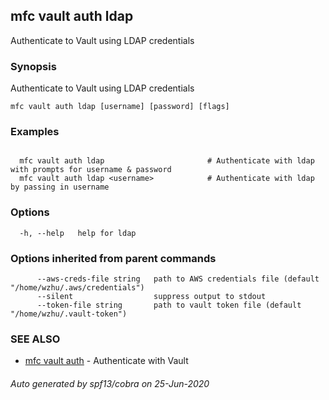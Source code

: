 ## mfc vault auth ldap

Authenticate to Vault using LDAP credentials

### Synopsis

Authenticate to Vault using LDAP credentials

```
mfc vault auth ldap [username] [password] [flags]
```

### Examples

```

  mfc vault auth ldap                       # Authenticate with ldap with prompts for username & password
  mfc vault auth ldap <username>            # Authenticate with ldap by passing in username
```

### Options

```
  -h, --help   help for ldap
```

### Options inherited from parent commands

```
      --aws-creds-file string   path to AWS credentials file (default "/home/wzhu/.aws/credentials")
      --silent                  suppress output to stdout
      --token-file string       path to vault token file (default "/home/wzhu/.vault-token")
```

### SEE ALSO

* [mfc vault auth](mfc_vault_auth.md)	 - Authenticate with Vault

###### Auto generated by spf13/cobra on 25-Jun-2020
